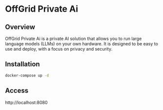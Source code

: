 # OffGrid Private Ai

## Overview

OffGrid Private Ai is a private AI solution that allows you to run large language models (LLMs) on your own hardware. It is designed to be easy to use and deploy, with a focus on privacy and security.

## Installation

```bash
docker-compose up -d
```

## Access

http://localhost:8080
